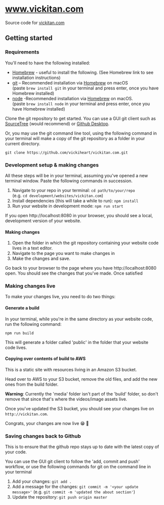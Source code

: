 # www.vickitan.com

Source code for [vickitan.com](//www.vickitan.com)

## Getting started

### Requirements

You'll need to have the following installed:
* [Homebrew](https://brew.sh) - useful to install the following. (See Homebrew link to see installation instructions)
* [git](https://git-scm.com/book/en/v1/Getting-Started-Installing-Git) – Recommended installation via  [Homebrew](https://brew.sh) on macOS  
(paste `brew install git` in your terminal and press enter, once you have Homebrew installed)
* [node](https://nodejs.org/en/) -Recommended installation via [Homebrew](https://brew.sh) on macOS.  
(paste `brew install node` in your terminal and press enter, once you have Homebrew installed)

Clone the git repository to get started. You can use a GUI git client such as [SourceTree](https://www.sourcetreeapp.com) (would recommend) or [Github Desktop](https://desktop.github.com).

Or, you may use the git command line tool, using the following command in your terminal will make a copy of the git repository as a folder in your current directory.
```
git clone https://github.com/vickiheart/vickitan.com.git
```

### Development setup & making changes

All these steps will be in your terminal, assuming you've opened a new terminal window. Paste the following commands in succession.

1. Navigate to your repo in your terminal: `cd path/to/your/repo`  
(e.g. `cd development/websites/vickitan.com`)
2. Install dependencies (this will take a while to run): `npm install`
3. Run your website in development mode: `npm run start`

If you open http://localhost:8080 in your browser, you should see a local, development version of your website.

#### Making changes
1. Open the folder in which the git repository containing your website code lives in a text editor.
2. Navigate to the page you want to make changes in
3. Make the changes and save.

Go back to your browser to the page where you have http://localhost:8080 open. You should see the changes that you've made. Once satisfied

### Making changes live
To make your changes live, you need to do two things:

#### Generate a build
In your terminal, while you're in the same directory as your website code, run the following command:
```
npm run build
```

This will generate a folder called 'public' in the folder that your website code lives.

#### Copying over contents of build to AWS
This is a static site with resources living in an Amazon S3 bucket.

Head over to AWS to your S3 bucket, remove the old files, and add the new ones from the build folder.

**Warning**: Currently the 'media' folder isn't part of the 'build' folder, so don't remove that since that's where the videos/image assets live.

Once you've updated the S3 bucket, you should see your changes live on `http://vickitan.com`.

Congrats, your changes are now live 😁 🙌

### Saving changes back to Github
This is to ensure that the github repo stays up to date with the latest copy of your code.

You can use the GUI git client to follow the 'add, commit and push' workflow, or use the following commands for git on the command line in your terminal

1. Add your changes: `git add .`
2. Add a message for the changes: `git commit -m '<your update message>'` (e.g. `git commit -m 'updated the about section'`)
3. Update the repository: `git push origin master`
